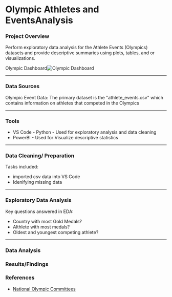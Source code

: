 # Olympic Athletes and EventsAnalysis

### Project Overview

Perform exploratory data analysis for the Athlete Events (Olympics) datasets and provide descriptive summaries using plots, tables, and or visualizations.

Olympic Dashboard![Olympic Dashboard](https://github.com/user-attachments/assets/48a5336f-20e1-45c3-9c75-9dacf277cbc1)



---

### Data Sources

Olympic Event Data: The primary dataset is the "athlete_events.csv" which contains information on athletes that competed in the Olympics

---

### Tools

- VS Code - Python - Used for exploratory analysis and data cleaning
- PowerBI - Used for Visualize descriptive statistics

---

### Data Cleaning/ Preparation

Tasks included:
- imported csv data into VS Code
- Idenifying missing data

---

### Exploratory Data Analysis

Key questions answered in EDA:

- Country with most Gold Medals?
- Althlete with most medals?
- Oldest and youngest competing athlete?

---

### Data Analysis



### Results/Findings

### References

- [National Olympic Committees](https://olympics.com/ioc/national-olympic-committees)
